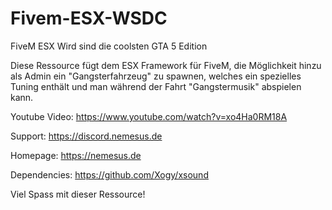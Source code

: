 # Fivem-ESX-WSDC
FiveM ESX Wird sind die coolsten GTA 5 Edition

Diese Ressource fügt dem ESX Framework für FiveM, die Möglichkeit hinzu als Admin ein "Gangsterfahrzeug" zu spawnen, welches ein spezielles Tuning enthält und man während der Fahrt "Gangstermusik" abspielen kann.

Youtube Video: https://www.youtube.com/watch?v=xo4Ha0RM18A

Support: https://discord.nemesus.de

Homepage: https://nemesus.de

Dependencies: https://github.com/Xogy/xsound

Viel Spass mit dieser Ressource!
